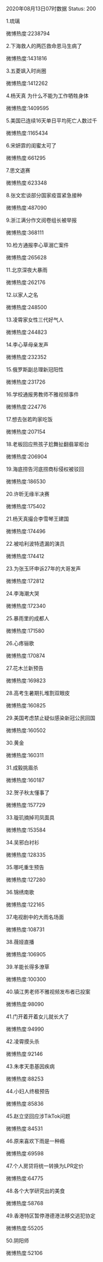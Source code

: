 2020年08月13日07时数据
Status: 200

1.琉璃

微博热度:2238794

2.下海救人的两匹救命恩马生病了

微博热度:1431816

3.五菱飒入时尚圈

微博热度:1412262

4.杨天真 为什么不能为工作牺牲身体

微博热度:1409595

5.美国已连续16天单日平均死亡人数过千

微博热度:1165434

6.宋妍霏的闺蜜太可了

微博热度:661295

7.思文退赛

微博热度:623348

8.张文宏谈部分国家疫苗紧急接种

微博热度:487090

9.浙江满分作文阅卷组长被举报

微博热度:368111

10.检方通报李心草溺亡案件

微博热度:265628

11.北京深夜大暴雨

微博热度:262176

12.以家人之名

微博热度:248500

13.凌霄家女性三代好气人

微博热度:244823

14.李心草母亲发声

微博热度:232352

15.俄罗斯副总理新冠阳性

微博热度:231726

16.学校通报男教师不雅视频事件

微博热度:224776

17.想去张若昀家吃饭

微博热度:207154

18.老板回应熊孩子尬舞扯翻翡翠柜台

微博热度:206904

19.海底捞告河底捞商标侵权被驳回

微博热度:186530

20.许昕无缘半决赛

微博热度:175402

21.杨天真撮合李雪琴王建国

微博热度:174496

22.被哈利波特遗漏的演员

微博热度:174412

23.为张玉环申诉27年的大哥发声

微博热度:172812

24.李海潮大哭

微博热度:172340

25.暴雨里的成都人

微博热度:171580

26.心疼骊歌

微博热度:170874

27.花木兰新预告

微博热度:169823

28.高考生暑期扎堆割双眼皮

微博热度:160825

29.美国考虑禁止疑似感染新冠公民回国

微博热度:160502

30.黄金

微博热度:160311

31.成毅挑眉杀

微博热度:160187

32.贺子秋太懂事了

微博热度:157729

33.璇玑摘掉司凤面具

微博热度:153584

34.吴邪白衬衫

微博热度:128335

35.哪吒重生预告

微博热度:127280

36.锦绣南歌

微博热度:122165

37.电视剧中的大雨名场面

微博热度:108731

38.薇娅直播

微博热度:106905

39.羊能长得多潦草

微博热度:100300

40.镇江男老师不雅视频发布者已投案

微博热度:98090

41.门开着开着女儿就长大了

微博热度:94990

42.凌霄摸头杀

微博热度:92146

43.朱孝天患基因疾病

微博热度:88253

44.小妇人终极预告

微博热度:85836

45.赵立坚回应涉TikTok问题

微博热度:84531

46.原来喜欢下雨是一种瘾

微博热度:69598

47.个人房贷将统一转换为LPR定价

微博热度:64775

48.各个大学研究出的美食

微博热度:58768

49.香港特区暂停港德港法移交逃犯协定

微博热度:55205

50.阴阳师

微博热度:52106


